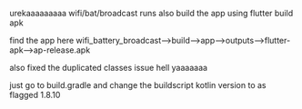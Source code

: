 urekaaaaaaaaa wifi/bat/broadcast runs
also build the app using
flutter build apk

find the app here
wifi_battery_broadcast-->build-->app-->outputs-->flutter-apk-->ap-release.apk

also fixed the duplicated classes issue hell yaaaaaaa

just go to build.gradle and change the buildscript kotlin version to as flagged 1.8.10